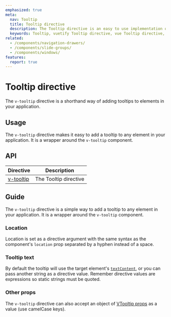 ```yaml
---
emphasized: true
meta:
  nav: Tooltip
  title: Tooltip directive
  description: The Tooltip directive is an easy to use implementation of VTooltip.
  keywords: Tooltip, vuetify Tooltip directive, vue Tooltip directive, mobile Tooltip directive
related:
  - /components/navigation-drawers/
  - /components/slide-groups/
  - /components/windows/
features:
  report: true
---
```


# Tooltip directive

The `v-tooltip` directive is a shorthand way of adding tooltips to elements in your application.

<PageFeatures />

<PromotedEntry />

## Usage

The `v-tooltip` directive makes it easy to add a tooltip to any element in your application. It is a wrapper around the `v-tooltip` component.

<ExamplesUsage name="v-tooltip-directive" />

## API

| Directive                          | Description         |
|------------------------------------|---------------------|
| [v-tooltip](/api/v-tooltip-directive/) | The Tooltip directive |

## Guide

The `v-tooltip` directive is a simple way to add a tooltip to any element in your application. It is a wrapper around the `v-tooltip` component.

### Location

Location is set as a directive argument with the same syntax as the component's `location` prop separated by a hyphen instead of a space.

<ExamplesExample file="v-tooltip-directive/args" />

### Tooltip text

By default the tooltip will use the target element's [`textContent`](https://developer.mozilla.org/en-US/docs/Web/API/Node/textContent#differences_from_innertext), or you can pass another string as a directive value. Remember directive values are expressions so static strings must be quoted.

<ExamplesExample file="v-tooltip-directive/text" />

### Other props

The `v-tooltip` directive can also accept an object of [VTooltip props](/api/v-tooltip/#props) as a value (use camelCase keys).

<ExamplesExample file="v-tooltip-directive/object-literals" />

